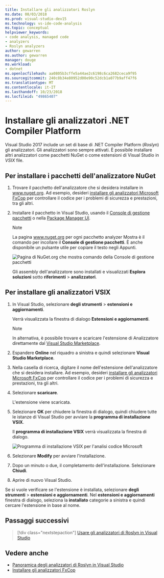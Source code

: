 ```yaml
---
title: Installare gli analizzatori Roslyn
ms.date: 08/03/2018
ms.prod: visual-studio-dev15
ms.technology: vs-ide-code-analysis
ms.topic: conceptual
helpviewer_keywords:
- code analysis, managed code
- analyzers
- Roslyn analyzers
author: gewarren
ms.author: gewarren
manager: douge
ms.workload:
- dotnet
ms.openlocfilehash: aa0805b3cffe5a44ae2c6198c6ca2682ceca9f95
ms.sourcegitcommit: 240c8b34e80952d00e90c52dcb1a077b9aff47f6
ms.translationtype: MT
ms.contentlocale: it-IT
ms.lasthandoff: 10/23/2018
ms.locfileid: "49865407"
---
```

# <a name="install-net-compiler-platform-analyzers"></a>Installare gli analizzatori .NET Compiler Platform

Visual Studio 2017 include un set di base di .NET Compiler Platform (*Roslyn*) gli analizzatori. Gli analizzatori sono sempre attivati. È possibile installare altri analizzatori come pacchetti NuGet o come estensioni di Visual Studio in *VSIX* file.

## <a name="to-install-nuget-analyzer-packages"></a>Per installare i pacchetti dell'analizzatore NuGet

1. Trovare il pacchetto dell'analizzatore che si desidera installare in www.nuget.org. Ad esempio, desideri [installare gli analizzatori Microsoft FxCop](install-fxcop-analyzers.md#to-install-fxcop-analyzers-as-a-nuget-package) per controllare il codice per i problemi di sicurezza e prestazioni, tra gli altri.

2. Installare il pacchetto in Visual Studio, usando il [Console di gestione pacchetti](/nuget/quickstart/install-and-use-a-package-in-visual-studio#package-manager-console) o nella [Package Manager UI](/nuget/quickstart/install-and-use-a-package-in-visual-studio#package-manager-console).

   > [!NOTE]
   > La pagina www.nuget.org per ogni pacchetto analyzer Mostra è il comando per incollare il **Console di gestione pacchetti**. È anche disponibile un pulsante utile per copiare il testo negli Appunti.
   > 
   > ![Pagina di NuGet.org che mostra comando della Console di gestione pacchetti](media/nuget-install-command.png)

   Gli assembly dell'analizzatore sono installati e visualizzati **Esplora soluzioni** sotto **riferimenti** > **analizzatori**.

## <a name="to-install-vsix-analyzers"></a>Per installare gli analizzatori VSIX

1. In Visual Studio, selezionare **degli strumenti** > **estensioni e aggiornamenti**.

   Verrà visualizzata la finestra di dialogo **Estensioni e aggiornamenti**.

   > [!NOTE]
   > In alternativa, è possibile trovare e scaricare l'estensione di Analizzatore direttamente dal [Visual Studio Marketplace](https://marketplace.visualstudio.com).

2. Espandere **Online** nel riquadro a sinistra e quindi selezionare **Visual Studio Marketplace**.

3. Nella casella di ricerca, digitare il nome dell'estensione dell'analizzatore che si desidera installare. Ad esempio, desideri [installare gli analizzatori Microsoft FxCop](install-fxcop-analyzers.md#to-install-fxcop-analyzers-as-a-vsix) per controllare il codice per i problemi di sicurezza e prestazioni, tra gli altri.

4. Selezionare **scaricare**.

   L'estensione viene scaricata.

5. Selezionare **OK** per chiudere la finestra di dialogo, quindi chiudere tutte le istanze di Visual Studio per avviare la **programma di installazione VSIX**.

   Il **programma di installazione VSIX** verrà visualizzata la finestra di dialogo.

   ![Programma di installazione VSIX per l'analisi codice Microsoft](media/vsix-installer-code-analysis.png)

6. Selezionare **Modify** per avviare l'installazione.

7. Dopo un minuto o due, il completamento dell'installazione. Selezionare **Chiudi**.

8. Aprire di nuovo Visual Studio.

Se si vuole verificare se l'estensione è installata, selezionare **degli strumenti** > **estensioni e aggiornamenti**. Nel **estensioni e aggiornamenti** finestra di dialogo, seleziona la **installato** categorie a sinistra e quindi cercare l'estensione in base al nome.

## <a name="next-steps"></a>Passaggi successivi

> [!div class="nextstepaction"]
> [Usare gli analizzatori di Roslyn in Visual Studio](../code-quality/use-roslyn-analyzers.md)

## <a name="see-also"></a>Vedere anche

- [Panoramica degli analizzatori di Roslyn in Visual Studio](../code-quality/roslyn-analyzers-overview.md)
- [Installare gli analizzatori FxCop](../code-quality/install-fxcop-analyzers.md)